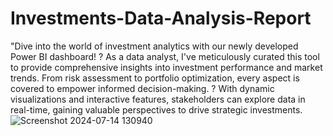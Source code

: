 # Investments-Data-Analysis-Report
"Dive into the world of investment analytics with our newly developed Power BI dashboard! ? As a data analyst, I've meticulously curated this tool to provide comprehensive insights into investment performance and market trends. From risk assessment to portfolio optimization, every aspect is covered to empower informed decision-making. ? With dynamic visualizations and interactive features, stakeholders can explore data in real-time, gaining valuable perspectives to drive strategic investments.
![Screenshot 2024-07-14 130940](https://github.com/user-attachments/assets/18922f33-debf-4eba-911b-5d2e32f59086)
